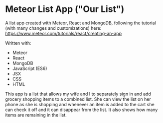 # Meteor List App ("Our List")

A list app created with Meteor, React and MongoDB, following the tutorial (with many changes and customizations) here:<BR>
https://www.meteor.com/tutorials/react/creating-an-app

Written with:
* Meteor
* React
* MongoDB
* JavaScript (ES6)
* JSX
* CSS
* HTML

This app is a list that allows my wife and I to separately sign in and add grocery shopping items to a combined list. She can view the list on her phone as she is shopping and whenever an item is added to the cart she can check it off and it can disappear from the list. It also shows how many items are remaining in the list.




